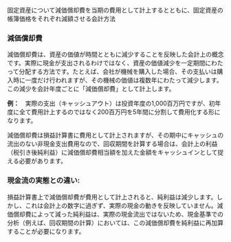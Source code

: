 固定資産について減価償却費を当期の費用として計上するとともに、固定資産の帳簿価格をそれぞれ減額させる会計方法

### 減価償却費
減価償却費は、資産の価値が時間とともに減少することを反映した会計上の概念です。実際に現金が支出されるわけではなく、資産の価値減少を一定期間にわたって分配する方法です。たとえば、会社が機械を購入した場合、その支払いは購入時に一度だけ行われますが、その機械の価値は複数年にわたって減少します。この減少を会計年度ごとに「減価償却費」として計上します。

**例：**　実際の支出（キャッシュアウト）は投資年度の1,000百万円ですが、初年度に全て費用計上するのではなく200百万円を5年間に分割して費用化する形になります。

減価償却費は損益計算書に費用として計上されますが、その期中にキャッシュの流出のない非現金支出費用なので、回収期間を計算する場合は、会計上の利益（税引き後純利益）に減価償却費相当額を加えた金額をキャッシュインとして捉える必要があります。

### 現金流の実態との違い: 
損益計算書上で減価償却費が費用として計上されると、純利益は減少します。しかし、これは会計上の数字に過ぎず、実際の現金の動きを反映していません。減価償却費によって減った純利益は、実際の現金流出ではないため、現金基準での分析（例えば、回収期間の計算）においては、この減価償却費を純利益に再加算することが必要になります。